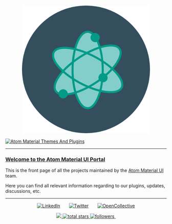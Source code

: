<p align="center">
  <img height="400" src="https://raw.githubusercontent.com/AtomMaterialUI/a-file-icon-idea/master/src/main/resources/META-INF/pluginIcon.svg" alt="Logo" title="Atom Material UI Themes and Plugins">
</p>

[![Atom Material Themes And Plugins](https://readme-typing-svg.demolab.com?font=Fira+Code&size=48&pause=1000&vCenter=true&repeat=false&random=true&width=950&lines=Atom+Material+Themes+And+Plugins)](https://git.io/typing-svg)

----

### [Welcome to the Atom Material UI Portal](https://www.material-theme.com)

This is the front page of all the projects maintained by the [Atom Material UI](https://www.material-theme.com) team.

Here you can find all relevant information regarding to our plugins, updates, discussions, etc.

----

<p align="center">
  <a href="https://www.linkedin.com/in/elior-boukhobza/"><img width="32px" alt="LinkedIn" title="LinkedIn" src="https://i.imgur.com/yRpa1dQ.png"/></a>
  &#8287;&#8287;&#8287;&#8287;&#8287;
  <a href="https://twitter.com/AtomMaterialUI"><img width="32px" alt="Twitter" title="Twitter" src="https://i.imgur.com/AixJgnm.png"/></a>
  &#8287;&#8287;&#8287;&#8287;&#8287;
  <a href="https://opencollective.com/atom-material-themes-and-plugins">
    <img width="32px" alt="OpenCollective" title="Support Us on OpenCollective" src="https://i.imgur.com/PpLeD3K.png"/>
  </a>
</p>


<p align="center">
  <a href="https://github.com/AtomMaterialUI?tab=repositories">
    <img src="https://custom-icon-badges.demolab.com/badge/-Repos-blue?style=for-the-badge&logoColor=white&logo=repo"/>
  </a>
  <a href="https://github.com/AtomMaterialUI?tab=repositories&sort=stargazers">
    <img alt="total stars" title="Total stars on GitHub" src="https://custom-icon-badges.demolab.com/github/stars/AtomMaterialUI?color=55960c&style=for-the-badge&labelColor=488207&logo=star"/>
  </a>
  <a href="https://github.com/AtomMaterialUI?tab=followers">
    <img alt="followers" title="Follow us on GitHub" src="https://custom-icon-badges.demolab.com/github/followers/AtomMaterialUI?color=236ad3&labelColor=1155ba&style=for-the-badge&logo=person-add&label=Followers&logoColor=white"/>
  </a>
  <a href="https://opencollective.com/atom-material-themes-and-plugins">
    <img src="https://custom-icon-badges.demolab.com/badge/-Support_Us-pink?style=for-the-badge&logo=heart&logoColor=black" alt="" title="" />
  </a>
</p>
